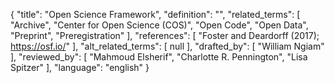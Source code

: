 {
    "title": "Open Science Framework",
    "definition": "",
    "related_terms": [
        "Archive",
        "Center for Open Science (COS)",
        "Open Code",
        "Open Data",
        "Preprint",
        "Preregistration"
    ],
    "references": [
        "Foster and Deardorff (2017); https://osf.io/"
    ],
    "alt_related_terms": [
        null
    ],
    "drafted_by": [
        "William Ngiam"
    ],
    "reviewed_by": [
        "Mahmoud Elsherif",
        "Charlotte R. Pennington",
        "Lisa Spitzer"
    ],
    "language": "english"
}